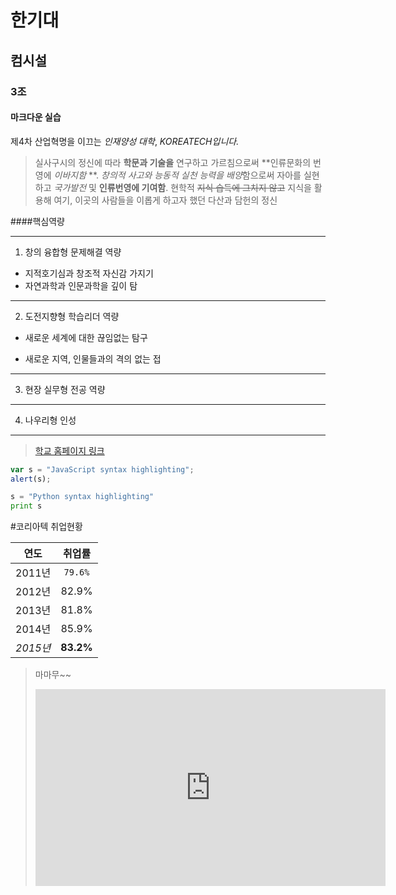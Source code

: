 # 한기대
## 컴시설
### 3조
#### 마크다운 실습


제4차 산업혁명을 이끄는 _인재양성 대학_, *KOREATECH입니다.*
> 실사구시의 정신에 따라 __학문과 기술을__ 연구하고 가르침으로써 **인류문화의 번영에 *이바지함* **.
> *창의적 사고와 능동적 실천 능력을 배양*함으로써 자아를 실현하고 *국가발전* 및 **인류번영에 기여함**.
> 현학적 ~~지식 습득에 그치지 않고~~ 지식을 활용해 여기, 이곳의 사람들을 이롭게 하고자 했던 다산과 담헌의 정신

####핵심역량
_______________________________________
1. 창의 융합형 문제해결 역량
* 지적호기심과 창조적 자신감 가지기
* 자연과학과 인문과학을 깊이 탐
***************************************
2. 도전지향형 학습리더 역량
- 새로운 세계에 대한 끊임없는 탐구
+ 새로운 지역, 인물들과의 격의 없는 접
_______________________________________

3. 현장 실무형 전공 역량
_______________________________________
4. 나우리형 인성
_______________________________________
> [학교 홈페이지 링크](http://www.koreatech.ac.kr/kor.do)

```javascript
var s = "JavaScript syntax highlighting";
alert(s);
```

```python
s = "Python syntax highlighting"
print s
```


#코리아텍 취업현황

|연도|취업률|
|------|:----:|
|2011년 |`79.6%`|
|2012년 |82.9%|
|2013년 |81.8%|
|2014년 |85.9%|
|*2015년*|**83.2%**|

>마마무~~
><iframe width="560" height="315" src="https://www.youtube.com/embed/DAs4yT-6-Ig" frameborder="0" allowfullscreen></iframe>


